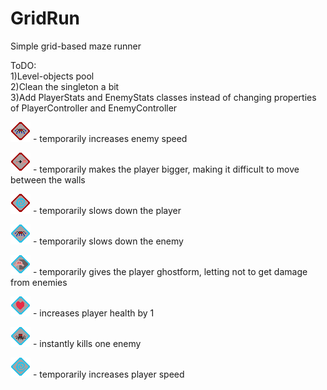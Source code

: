 # GridRun
Simple grid-based maze runner

ToDO:  
1)Level-objects pool  
2)Clean the singleton a bit  
3)Add PlayerStats and EnemyStats classes instead of changing properties of PlayerController and EnemyController


![alt text](https://raw.githubusercontent.com/2push/GridRun/master/Assets/Sprites/Bonuses/antibonus_enemySpeed.png) - 
temporarily increases enemy speed


![alt text](https://raw.githubusercontent.com/2push/GridRun/master/Assets/Sprites/Bonuses/antibonus_fat.png) - temporarily makes the player bigger, making it difficult to move between the walls


![alt text](https://raw.githubusercontent.com/2push/GridRun/master/Assets/Sprites/Bonuses/antibonus_speed.png) - temporarily slows down the player


![alt text](https://raw.githubusercontent.com/2push/GridRun/master/Assets/Sprites/Bonuses/bonus_enemyspeed.png) - temporarily slows down the enemy


![alt text](https://raw.githubusercontent.com/2push/GridRun/master/Assets/Sprites/Bonuses/bonus_ghorstForm.png) - temporarily gives the player ghostform, letting not to get damage from enemies


![alt text](https://raw.githubusercontent.com/2push/GridRun/master/Assets/Sprites/Bonuses/bonus_health.png) - increases player health by 1


![alt text](https://raw.githubusercontent.com/2push/GridRun/master/Assets/Sprites/Bonuses/bonus_killSpider.png) - instantly kills one enemy


![alt text](https://raw.githubusercontent.com/2push/GridRun/master/Assets/Sprites/Bonuses/bonus_speed.png) - temporarily increases player speed
